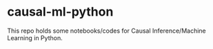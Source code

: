 # causal-ml-python
This repo holds some notebooks/codes for Causal Inference/Machine Learning in Python.
